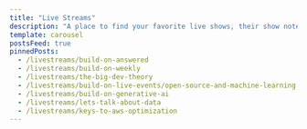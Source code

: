 ```yaml
---
title: "Live Streams"
description: "A place to find your favorite live shows, their show notes, resources, and more."
template: carousel
postsFeed: true
pinnedPosts:
  - /livestreams/build-on-answered
  - /livestreams/build-on-weekly
  - /livestreams/the-big-dev-theory
  - /livestreams/build-on-live-events/open-source-and-machine-learning
  - /livestreams/build-on-generative-ai
  - /livestreams/lets-talk-about-data
  - /livestreams/keys-to-aws-optimization
---
```

